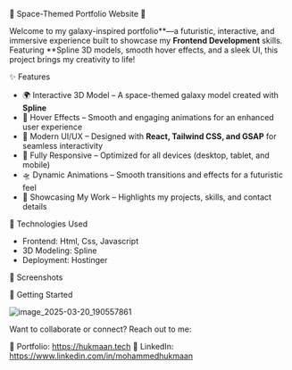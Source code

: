 🚀 Space-Themed Portfolio Website 🌌  

Welcome to my galaxy-inspired portfolio**—a futuristic, interactive, and immersive experience built to showcase my **Frontend Development** skills. Featuring **Spline 3D models, smooth hover effects, and a sleek UI, this project brings my creativity to life!  

✨ Features  

- 🌍 Interactive 3D Model – A space-themed galaxy model created with **Spline**  
- 💫 Hover Effects – Smooth and engaging animations for an enhanced user experience  
- 🎨 Modern UI/UX – Designed with **React, Tailwind CSS, and GSAP** for seamless interactivity  
- 📱 Fully Responsive – Optimized for all devices (desktop, tablet, and mobile)  
- 🛸 Dynamic Animations – Smooth transitions and effects for a futuristic feel  
- 🔭 Showcasing My Work – Highlights my projects, skills, and contact details  

🚧 Technologies Used  

- Frontend: Html, Css, Javascript 
- 3D Modeling: Spline  
- Deployment: Hostinger  

📸 Screenshots  

🚀 Getting Started  

![image_2025-03-20_190557861](https://github.com/user-attachments/assets/58afc188-afee-4086-acdf-7ed38fe92972)

Want to collaborate or connect? Reach out to me:  
  
🔗 Portfolio: https://hukmaan.tech
💼 LinkedIn:  https://www.linkedin.com/in/mohammedhukmaan
